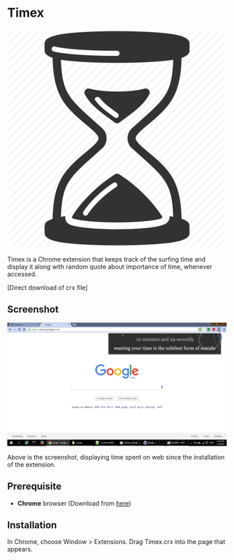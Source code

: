 Timex
=============

![](images/images128.png)

Timex is a Chrome extension that keeps track of the surfing time and display it along with random quote about importance of time, whenever accessed.

[Direct download of crx file]

Screenshot
---

![](Screenshot.jpg)

Above is the screenshot, displaying time spent on web since the installation of the extension.

Prerequisite
---

* **Chrome** browser (Download from [here](https://www.google.co.in/chrome/browser/desktop/))

Installation
------------

In Chrome, choose Window > Extensions.  Drag Timex.crx into the page that appears.
